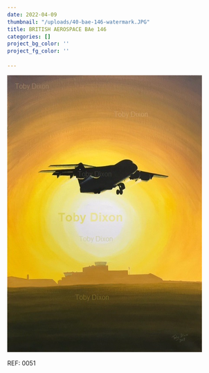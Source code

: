 ```yaml
---
date: 2022-04-09
thumbnail: "/uploads/40-bae-146-watermark.JPG"
title: BRITISH AEROSPACE BAe 146
categories: []
project_bg_color: ''
project_fg_color: ''

---
```

![](/uploads/40-bae-146-watermark.JPG)

REF: 0051